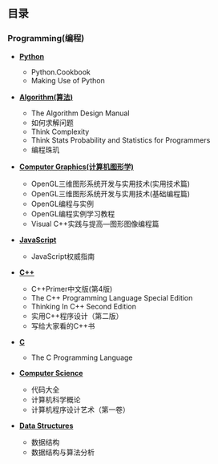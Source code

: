 ## 目录 ##

### Programming(编程) ###

- **[Python](https://github.com/conanxin/Bookrack/tree/master/Programming/Python)**
	- Python.Cookbook
	- Making Use of Python

- **[Algorithm(算法)](https://github.com/conanxin/Bookrack/tree/master/Programming/Algorithm)**
	- The Algorithm Design Manual
	- 如何求解问题
	- Think Complexity
	- Think Stats Probability and Statistics for Programmers
	- 编程珠玑

- **[Computer Graphics(计算机图形学)](https://github.com/conanxin/Bookrack/tree/master/Programming/Computer%20Graphics)**
	- OpenGL三维图形系统开发与实用技术(实用技术篇)
	- OpenGL三维图形系统开发与实用技术(基础编程篇)
	- OpenGL编程与实例
	- OpenGL编程实例学习教程
	- Visual C++实践与提高—图形图像编程篇

- **[JavaScript](https://github.com/conanxin/Bookrack/tree/master/Programming/JavaScript)**
	- JavaScript权威指南

- **[C++](https://github.com/conanxin/Bookrack/tree/master/Programming/C%2B%2B)**
	- C++Primer中文版(第4版)
	- The C++ Programming Language Special Edition
	- Thinking In C++ Second Edition
	- 实用C++程序设计（第二版）
	- 写给大家看的C++书

- **[C](https://github.com/conanxin/Bookrack/tree/master/Programming/C)**
	- The C Programming Language

- **[Computer Science](https://github.com/conanxin/Bookrack/tree/master/Programming/Computer%20Science)**
	- 代码大全
	- 计算机科学概论
	- 计算机程序设计艺术（第一卷）

- **[Data Structures](https://github.com/conanxin/Bookrack/tree/master/Programming/Data%20Structures)**
	- 数据结构
	- 数据结构与算法分析
